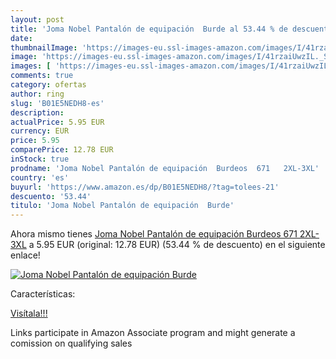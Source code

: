 ```yaml
---
layout: post
title: 'Joma Nobel Pantalón de equipación  Burde al 53.44 % de descuento'
date: 
thumbnailImage: 'https://images-eu.ssl-images-amazon.com/images/I/41rzaiUwzIL._SL200_.jpg'
image: 'https://images-eu.ssl-images-amazon.com/images/I/41rzaiUwzIL._SL200_.jpg'
images: [ 'https://images-eu.ssl-images-amazon.com/images/I/41rzaiUwzIL._SL200_.jpg' ]
comments: true
category: ofertas
author: ring
slug: 'B01E5NEDH8-es'
description:
actualPrice: 5.95 EUR
currency: EUR
price: 5.95
comparePrice: 12.78 EUR
inStock: true
prodname: 'Joma Nobel Pantalón de equipación  Burdeos  671   2XL-3XL'
country: 'es'
buyurl: 'https://www.amazon.es/dp/B01E5NEDH8/?tag=tolees-21'
descuento: '53.44'
titulo: 'Joma Nobel Pantalón de equipación  Burde'
---
```


Ahora mismo tienes [Joma Nobel Pantalón de equipación  Burdeos  671   2XL-3XL](https://www.amazon.es/dp/B01E5NEDH8/?tag=tolees-21) a 5.95 EUR (original: 12.78 EUR) (53.44 %  de descuento) en el siguiente enlace!

[![Joma Nobel Pantalón de equipación  Burde](https://images-eu.ssl-images-amazon.com/images/I/41rzaiUwzIL._SL200_.jpg)](https://www.amazon.es/dp/B01E5NEDH8/?tag=tolees-21)

Características:


[Visítala!!!](https://www.amazon.es/dp/B01E5NEDH8/?tag=tolees-21)

Links participate in Amazon Associate program and might generate a comission on qualifying sales
